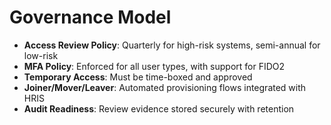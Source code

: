 # Governance Model

- **Access Review Policy**: Quarterly for high-risk systems, semi-annual for low-risk
- **MFA Policy**: Enforced for all user types, with support for FIDO2
- **Temporary Access**: Must be time-boxed and approved
- **Joiner/Mover/Leaver**: Automated provisioning flows integrated with HRIS
- **Audit Readiness**: Review evidence stored securely with retention

